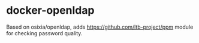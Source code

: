 # docker-openldap

Based on osixia/openldap, adds https://github.com/ltb-project/ppm module for checking password quality.
